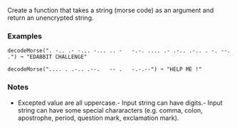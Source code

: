 
Create a function that takes a string (morse code) as an argument and return an unencrypted string.

### Examples

```
decodeMorse(". -.. .- -... -... .. -   -.-. .... .- .-.. .-.. . -. --. .") ➞ "EDABBIT CHALLENGE"

decodeMorse(".... . .-.. .--.   -- .   -.-.--") ➞ "HELP ME !"
```

### Notes
- Excepted value are all uppercase.- Input string can have digits.- Input string can have some special chararacters (e.g. comma, colon, apostrophe, period, question mark, exclamation mark).